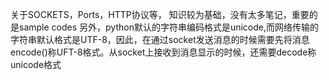 关于SOCKETS，Ports，HTTP协议等，
知识较为基础，没有太多笔记，重要的是sample codes
另外，python默认的字符串编码格式是unicode,而网络传输的字符串默认格式是UTF-8，因此，在通过socket发送消息的时候需要先将消息encode()称UFT-8格式。从socket上接收到消息显示的时候，还需要decode称unicode格式